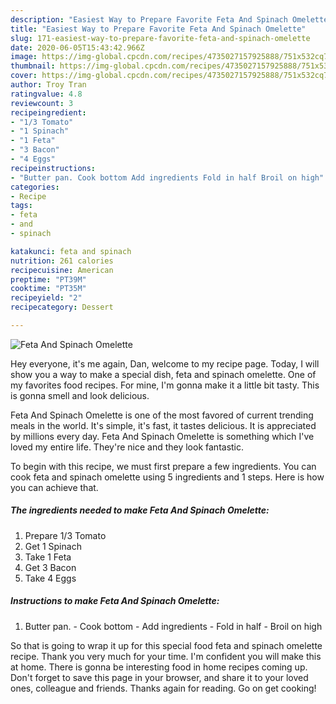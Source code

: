 ```yaml
---
description: "Easiest Way to Prepare Favorite Feta And Spinach Omelette"
title: "Easiest Way to Prepare Favorite Feta And Spinach Omelette"
slug: 171-easiest-way-to-prepare-favorite-feta-and-spinach-omelette
date: 2020-06-05T15:43:42.966Z
image: https://img-global.cpcdn.com/recipes/4735027157925888/751x532cq70/feta-and-spinach-omelette-recipe-main-photo.jpg
thumbnail: https://img-global.cpcdn.com/recipes/4735027157925888/751x532cq70/feta-and-spinach-omelette-recipe-main-photo.jpg
cover: https://img-global.cpcdn.com/recipes/4735027157925888/751x532cq70/feta-and-spinach-omelette-recipe-main-photo.jpg
author: Troy Tran
ratingvalue: 4.8
reviewcount: 3
recipeingredient:
- "1/3 Tomato"
- "1 Spinach"
- "1 Feta"
- "3 Bacon"
- "4 Eggs"
recipeinstructions:
- "Butter pan. Cook bottom Add ingredients Fold in half Broil on high"
categories:
- Recipe
tags:
- feta
- and
- spinach

katakunci: feta and spinach 
nutrition: 261 calories
recipecuisine: American
preptime: "PT39M"
cooktime: "PT35M"
recipeyield: "2"
recipecategory: Dessert

---
```



![Feta And Spinach Omelette](https://img-global.cpcdn.com/recipes/4735027157925888/751x532cq70/feta-and-spinach-omelette-recipe-main-photo.jpg)

Hey everyone, it's me again, Dan, welcome to my recipe page. Today, I will show you a way to make a special dish, feta and spinach omelette. One of my favorites food recipes. For mine, I'm gonna make it a little bit tasty. This is gonna smell and look delicious.

Feta And Spinach Omelette is one of the most favored of current trending meals in the world. It's simple, it's fast, it tastes delicious. It is appreciated by millions every day. Feta And Spinach Omelette is something which I've loved my entire life. They're nice and they look fantastic.




To begin with this recipe, we must first prepare a few ingredients. You can cook feta and spinach omelette using 5 ingredients and 1 steps. Here is how you can achieve that.

<!--inarticleads1-->

##### The ingredients needed to make Feta And Spinach Omelette:

1. Prepare 1/3 Tomato
1. Get 1 Spinach
1. Take 1 Feta
1. Get 3 Bacon
1. Take 4 Eggs




<!--inarticleads2-->

##### Instructions to make Feta And Spinach Omelette:

1. Butter pan. - Cook bottom - Add ingredients - Fold in half - Broil on high




So that is going to wrap it up for this special food feta and spinach omelette recipe. Thank you very much for your time. I'm confident you will make this at home. There is gonna be interesting food in home recipes coming up. Don't forget to save this page in your browser, and share it to your loved ones, colleague and friends. Thanks again for reading. Go on get cooking!
